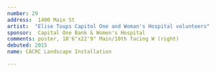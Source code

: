```yaml
---
number: 29
address:  1400 Main St
artist:  "Elise Toups Capitol One and Woman's Hospital volunteers"
sponsor:  Capital One Bank & Women's Hospital
comments: poster, 10'6"x22'9" Main/10th facing W (right)
debuted: 2015
name: CACRC Landscape Installation

---
```

